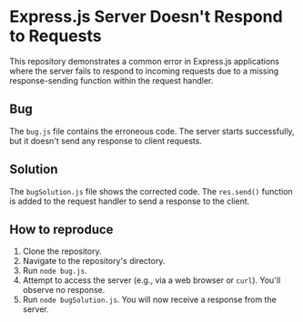 # Express.js Server Doesn't Respond to Requests

This repository demonstrates a common error in Express.js applications where the server fails to respond to incoming requests due to a missing response-sending function within the request handler.

## Bug

The `bug.js` file contains the erroneous code. The server starts successfully, but it doesn't send any response to client requests.

## Solution

The `bugSolution.js` file shows the corrected code. The `res.send()` function is added to the request handler to send a response to the client.

## How to reproduce

1. Clone the repository.
2. Navigate to the repository's directory.
3. Run `node bug.js`.
4. Attempt to access the server (e.g., via a web browser or `curl`). You'll observe no response.
5. Run `node bugSolution.js`.  You will now receive a response from the server.
